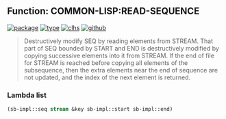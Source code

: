 ## Function: COMMON-LISP:READ-SEQUENCE
[![package](https://img.shields.io/badge/Package-COMMON--LISP-5f9ea0.svg?style=social&colorA=999999)](../) [![type](https://img.shields.io/badge/Type-Function-5f9ea0.svg?style=social&colorA=999999)](../#function) [![clhs](https://img.shields.io/badge/CLHS-READ--SEQUENCE-5f9ea0.svg?style=social&colorA=999999)](http://www.lispworks.com/documentation/HyperSpec/Body/f_rd_seq.htm) [![github](https://img.shields.io/badge/GitHub-View_the_source-5f9ea0.svg?style=social&colorA=999999&logo=github)](https://github.com/sbcl/sbcl/blob/master/src/code/stream.lisp/) 

> Destructively modify SEQ by reading elements from STREAM.
> That part of SEQ bounded by START and END is destructively modified by
> copying successive elements into it from STREAM. If the end of file
> for STREAM is reached before copying all elements of the subsequence,
> then the extra elements near the end of sequence are not updated, and
> the index of the next element is returned.

### Lambda list
```cl
(sb-impl::seq stream &key sb-impl::start sb-impl::end)
```
